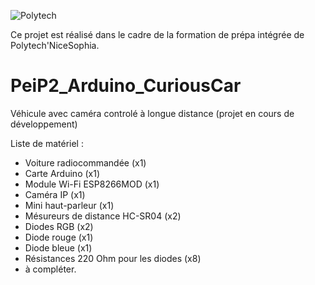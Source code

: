 ![Polytech](http://www.polytechnice.fr/jahia/jsp/jahia/templates/inc/img/polytech_nice-sophia.png)

Ce projet est réalisé dans le cadre de la formation de prépa intégrée de Polytech'NiceSophia.

# PeiP2_Arduino_CuriousCar
Véhicule avec caméra controlé à longue distance (projet en cours de développement)

Liste de matériel :

- Voiture radiocommandée (x1)
- Carte Arduino (x1)
- Module Wi-Fi ESP8266MOD (x1)
- Caméra IP (x1)
- Mini haut-parleur (x1)
- Mésureurs de distance HC-SR04 (x2)
- Diodes RGB (x2)
- Diode rouge (x1)
- Diode bleue (x1)
- Résistances 220 Ohm pour les diodes (x8)
- à compléter.
